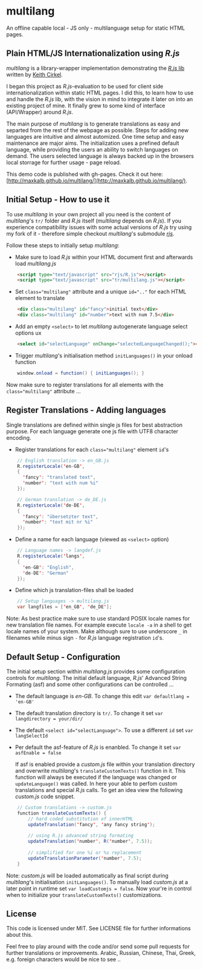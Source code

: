 # multilang

An offline capable local - JS only - multilanguage setup for static HTML pages.

## Plain HTML/JS Internationalization using _R.js_

_multilang_ is a library-wrapper implementation demonstrating the [_R.js_ lib](https://github.com/keithamus/R.js) written by [Keith Cirkel](https://github.com/keithamus).

I began this project as _R.js_-evaluation to be used for client side internationalization within static HTML pages. I did this, to learn how to use and handle the _R.js_ lib, with the vision in mind to integrate it later on into an existing project of mine. It finally grew to some kind of interface (API/Wrapper) around _R.js_. 

The main purpose of _multilang_ is to generate translations as easy and separted from the rest of the webpage as possible. Steps for adding new languages are intuitive and almost automized. One time setup and easy maintenance are major aims. The initialization uses a prefined default language, while providing the users an ability to switch languages on demand. The users selected language is always 
backed up in the browsers local storrage for further usage - page reload.

This demo code is published with gh-pages. Check it out here: [http://maxkalb.github.io/multilang/](http://maxkalb.github.io/multilang/).

## Initial Setup - How to use it
To use _multilang_ in your own project all you need is the content of _multilang_'s `tr/` folder and _R.js_ itself (_multilang_ depends on _R.js_). If you experience compatibility issues with some actual versions of _R.js_ try using my fork of it - therefore simple checkout _multilang_'s submodule [_rjs_](https://github.com/maxkalb/R.js).

Follow these steps to initially setup _multilang_:

- Make sure to load _R.js_ within your HTML document first and afterwards load _multilang.js_
```html
    <script type="text/javascript" src="rjs/R.js"></script>
    <script type="text/javascript" src="tr/multilang.js"></script>
```
- Set `class="multilang"` attribute and a unique `id=".."` for each HTML element to translate
```html
    <div class="multilang" id="fancy">initial text</div>
    <div class="multilang" id="number">text with num 7.5</div>
```
- Add an empty `<select>` to let _multilang_ autogenerate language select options ux
```html
    <select id="selectLanguage" onChange="selectedLanguageChanged();"></select>
```
- Trigger _multilang_'s initialisation method `initLanguages()` in your onload function

```java
    window.onload = function() { initLanguages(); }
```

Now make sure to register translations for all elements with the `class="multilang"` attribute ...

## Register Translations - Adding languages

Single translations are defined within single js files for best abstraction purpose. For each language generate one js file with UTF8 character encoding. 

- Register translations for each `class="multilang"` element `id`'s
```java
    // English translation -> en_GB.js 
    R.registerLocale('en-GB',
    {
      'fancy': "translated text",
      'number': "text with num %i"
    });
```

```java
    // German translation -> de_DE.js 
    R.registerLocale('de-DE',
    {
      'fancy': "übersetzter text",
      'number': "text mit nr %i"
    });
```
- Define a name for each language (viewed as `<select>` option)
```java
    // Language names -> langdef.js
    R.registerLocale('langs',
    { 
      'en-GB': "English",
      'de-DE': "German"
    });    
```
- Define which js translation-files shall be loaded
```java
    // Setup languages -> multilang.js
    var langfiles = ['en_GB', 'de_DE'];
```
Note: As best practice make sure to use standard POSIX locale names for new translation file names. For example execute `locale -a` in a shell to get locale names of your system. Make although sure to use underscore `_` in filenames while minus sign `-` for _R.js_ language registration `id`'s.

## Default Setup - Configuration

The initial setup section within _multilang.js_ provides some configuration controls for _multilang_. The initial default language, _R.js_' Advanced String Formating (asf) and some other configurations can be controlled ...
    
- The default language is _en-GB_. To change this edit `var defaultlang = 'en-GB'`

- The default translation directory is `tr/`. To change it set `var langdirectory = your/dir/` 

- The default `<select id="selectLanguage">`. To use a different `id` set `var langSelectId`
    
- Per default the asf-feature of _R.js_ is enanbled. To change it set `var asfEnable = false`
         
    If asf is enabled provide a _custom.js_ file within your translation directory and overwrite _multilang_'s `translateCustomTexts()` function in it. This function will always be executed if the language was changed or `updateLanguage()` was called. In here your able to perfom custom translations and special _R.js_ calls. To get an idea view the following _custom.js_ code snippet.
```java
    // Custom translations -> custom.js
    function translateCustomTexts() {
        // hard coded substitution of innerHTML
        updateTranslation('fancy', 'any fancy string');
        
        // using R.js advanced string formating
        updateTranslation('number', R('number', 7.5));
        
        // simplified for one %i or %s replacement
        updateTranslationParameter('number', 7.5);
    }
```
Note: _custom.js_ will be loaded automatically as final script during _multilang_'s initialisation `initLanguages()`. To manually load _custom.js_ at a later point in runtime set `var loadCustomjs = false`. Now your're in control when to initialize your `translateCustomTexts()` customizations. 

## License
This code is licensed under MIT. See LICENSE file for further informations about this. 

Feel free to play around with the code and/or send some pull requests for further translations or improvements. Arabic, Russian, Chinese, Thai, Greek, e.g. foreign characters would be nice to see ..
